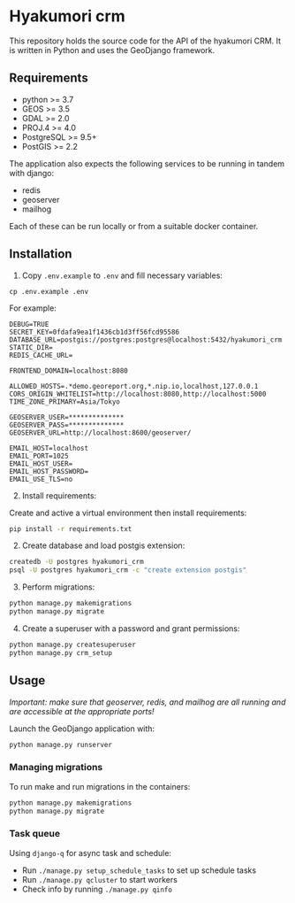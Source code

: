 # Hyakumori crm

This repository holds the source code for the API of the hyakumori CRM. It is written in Python and uses the GeoDjango framework.

## Requirements

- python >= 3.7
- GEOS >= 3.5
- GDAL >= 2.0
- PROJ.4 >= 4.0
- PostgreSQL >= 9.5+
- PostGIS >= 2.2

The application also expects the following services to be running in tandem with django:

* redis
* geoserver
* mailhog

Each of these can be run locally or from a suitable docker container. 

## Installation

1. Copy `.env.example` to `.env` and fill necessary variables:

```
cp .env.example .env
```

For example:

```
DEBUG=TRUE
SECRET_KEY=0fdafa9ea1f1436cb1d3ff56fcd95586
DATABASE_URL=postgis://postgres:postgres@localhost:5432/hyakumori_crm
STATIC_DIR=
REDIS_CACHE_URL=

FRONTEND_DOMAIN=localhost:8080

ALLOWED_HOSTS=.*demo.georeport.org,*.nip.io,localhost,127.0.0.1
CORS_ORIGIN_WHITELIST=http://localhost:8080,http://localhost:5000
TIME_ZONE_PRIMARY=Asia/Tokyo

GEOSERVER_USER=**************
GEOSERVER_PASS=**************
GEOSERVER_URL=http://localhost:8600/geoserver/

EMAIL_HOST=localhost
EMAIL_PORT=1025
EMAIL_HOST_USER=
EMAIL_HOST_PASSWORD=
EMAIL_USE_TLS=no
```

2. Install requirements:

Create and active a virtual environment then install requirements: 

```bash
pip install -r requirements.txt
```

2. Create database and load postgis extension:

```bash
createdb -U postgres hyakumori_crm
psql -U postgres hyakumori_crm -c "create extension postgis"
```
 
3. Perform migrations:

```bash
python manage.py makemigrations
python manage.py migrate
```

4. Create a superuser with a password and grant permissions:
  
```bash
python manage.py createsuperuser
python manage.py crm_setup
```

## Usage

*Important: make sure that geoserver, redis, and mailhog are all running and are accessible at the appropriate ports!*

Launch the GeoDjango application with:

```bash
python manage.py runserver
```

### Managing migrations

To run make and run migrations in the containers:

```bash
python manage.py makemigrations
python manage.py migrate
```

### Task queue
Using `django-q` for async task and schedule:
- Run `./manage.py setup_schedule_tasks` to set up schedule tasks
- Run `./manage.py qcluster` to start workers
- Check info by running `./manage.py qinfo`
